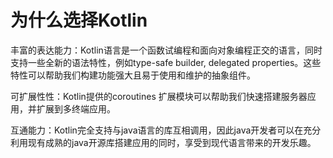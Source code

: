 # 为什么选择Kotlin
丰富的表达能力：Kotlin语言是一个函数试编程和面向对象编程正交的语言，同时支持一些全新的语法特性，例如type-safe builder, delegated properties。这些特性可以帮助我们构建功能强大且易于使用和维护的抽象组件。<br>

可扩展性性：Kotlin提供的coroutines 扩展模块可以帮助我们快速搭建服务器应用，并扩展到多终端应用。<br>

互通能力：Kotlin完全支持与java语言的库互相调用，因此java开发者可以在充分利用现有成熟的java开源库搭建应用的同时，享受到现代语言带来的开发乐趣。<br>
